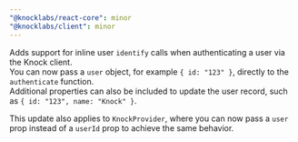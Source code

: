 ```yaml
---
"@knocklabs/react-core": minor
"@knocklabs/client": minor
---
```


Adds support for inline user `identify` calls when authenticating a user via the Knock client.  
You can now pass a `user` object, for example `{ id: "123" }`, directly to the `authenticate` function.  
Additional properties can also be included to update the user record, such as `{ id: "123", name: "Knock" }`.

This update also applies to `KnockProvider`, where you can now pass a `user` prop instead of a `userId` prop to achieve the same behavior.
